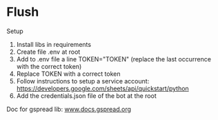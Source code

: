 # Flush

Setup

1. Install libs in requirements
2. Create file .env at root
3. Add to .env file a line TOKEN="TOKEN" (replace the last occurrence with the correct token)
4. Replace TOKEN with a correct token
5. Follow instructions to setup a service account: https://developers.google.com/sheets/api/quickstart/python
6. Add the credentials.json file of the bot at the root


Doc for gspread lib: www.docs.gspread.org